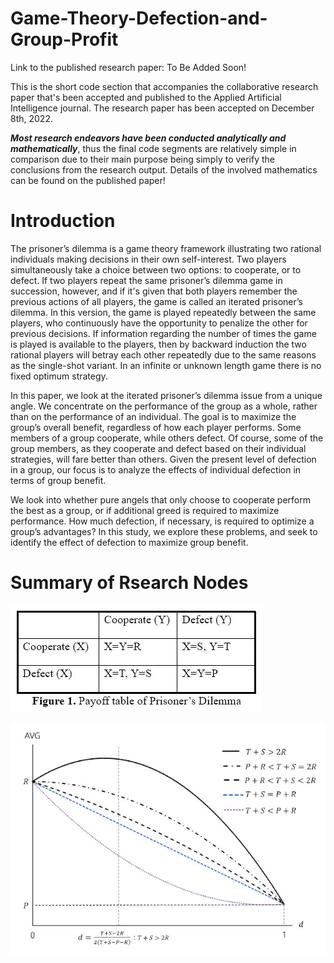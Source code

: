 # Game-Theory-Defection-and-Group-Profit

Link to the published research paper: To Be Added Soon!

This is the short code section that accompanies the collaborative research paper that's been accepted and published to the Applied Artificial Intelligence journal. The research paper has been accepted on December 8th, 2022.

***Most research endeavors have been conducted analytically and mathematically***, thus the final code segments are relatively simple in comparison due to their main purpose being simply to verify the conclusions from the research output. Details of the involved mathematics can be found on the published paper!

# Introduction
The prisoner’s dilemma is a game theory framework illustrating two rational individuals making decisions in their own self-interest. Two players simultaneously take a choice between two options: to cooperate, or to defect. If two players repeat the same prisoner’s dilemma game in succession, however, and if it's given that both players remember the previous actions of all players, the game is called an iterated prisoner’s dilemma. In this version, the game is played repeatedly between the same players, who continuously have the opportunity to penalize the other for previous decisions. If information regarding the number of times the game is played is available to the players, then by backward induction the two rational players will betray each other repeatedly due to the same reasons as the single-shot variant. In an infinite or unknown length game there is no fixed optimum strategy.

In this paper, we look at the iterated prisoner’s dilemma issue from a unique angle. We concentrate on the performance of the group as a whole, rather than on the performance of an individual. The goal is to maximize the group’s overall benefit, regardless of how each player performs.
Some members of a group cooperate, while others defect. Of course, some of the group members, as they cooperate and defect based on their individual strategies, will fare better than others. Given the present level of defection in a group, our focus is to analyze the effects of individual defection in terms of group benefit.

We look into whether pure angels that only choose to cooperate perform the best as a group, or if additional greed is required to maximize performance. How much defection, if necessary, is required to optimize a group’s advantages? In this study, we explore these problems, and seek to identify the effect of defection to maximize group benefit.

# Summary of Rsearch Nodes

<kbd><img src="https://github.com/Chanseung-Lee/Storage/blob/3a1fc6b0f730df3f686897c649ee973622e48c4f/rererere.JPG" alt="Image"></kbd>


<kbd><img src="https://github.com/Chanseung-Lee/Storage/blob/3a1fc6b0f730df3f686897c649ee973622e48c4f/ertr.JPG" alt="Image"></kbd>




